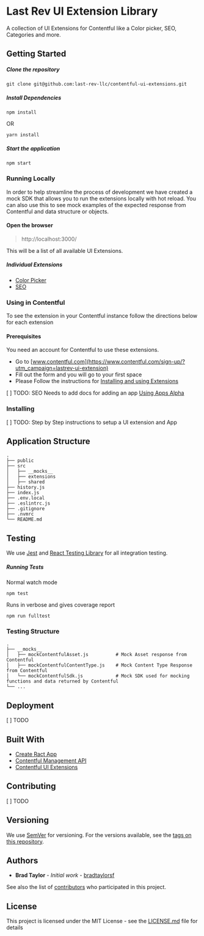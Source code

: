 # Last Rev UI Extension Library
A collection of UI Extensions for Contentful like a Color picker, SEO, Categories and more.

## Getting Started

##### Clone the repository
```
git clone git@github.com:last-rev-llc/contentful-ui-extensions.git
```
##### Install Dependencies
```
npm install 
```
OR
```
yarn install
```

##### Start the application
```
npm start
```

### Running Locally
In order to help streamline the process of development we have created a mock SDK that allows you to run the extensions locally with hot reload. You can also use this to see mock examples of the expected response from Contentful and data structure or objects.

#### Open the browser
> http://localhost:3000/

This will be a list of all available UI Extensions.

##### Individual Extensions
- [Color Picker](http://localhost:3000/color-picker)
- [SEO](http://localhost:3000/seo)

### Using in Contentful
To see the extension in your Contentful instance follow the directions below for each extension

#### Prerequisites
You need an account for Contentful to use these extensions. 
- Go to [www.contentful.com](https://www.contentful.com/sign-up/?utm_campaign=lastrev-ui-extension)
- Fill out the form and you will go to your first space
- Please Follow the instructions for [Installing and using Extensions](https://www.contentful.com/developers/docs/extensibility/ui-extensions/managing-a-ui-extension-with-webapp/)

[ ] TODO: SEO Needs to add docs for adding an app [Using Apps Alpha](https://www.contentful.com/developers/docs/extensibility/apps/building-apps/)

### Installing
[ ] TODO: Step by Step instructions to setup a UI extension and App

## Application Structure
```
.
├── public
├── src
│   ├── __mocks__
│   ├── extensions
│   ├── shared
├── history.js
├── index.js
├── .env.local
├── .eslintrc.js
├── .gitignore
├── .nvmrc
└── README.md
```

## Testing
We use [Jest](https://jestjs.io/) and [React Testing Library](https://github.com/testing-library/react-testing-library) for all integration testing.

##### Running Tests
Normal watch mode
```
npm test
```

Runs in verbose and gives coverage report
```
npm run fulltest
```

### Testing Structure
```
.
├── __mocks__
│   ├── mockContentfulAsset.js          # Mock Asset response from Contentful
│   ├── mockContentfulContentType.js    # Mock Content Type Response from Contentful
│   └── mockContentfulSdk.js            # Mock SDK used for mocking functions and data returned by Contentful
└── ...
```

## Deployment

[ ] TODO

## Built With

* [Create Ract App](https://github.com/facebook/create-react-app)
* [Contentful Management API](https://www.contentful.com/developers/docs/references/content-management-api/)
* [Contentful UI Extensions](https://www.contentful.com/developers/docs/extensibility/ui-extensions/)

## Contributing

[ ] TODO

## Versioning

We use [SemVer](http://semver.org/) for versioning. For the versions available, see the [tags on this repository](https://github.com/your/project/tags). 

## Authors

* **Brad Taylor** - *Initial work* - [bradtaylorsf](https://github.com/bradtaylorsf)

See also the list of [contributors](https://github.com/last-rev-llc/contentful-ui-extensions/contributors) who participated in this project.

## License

This project is licensed under the MIT License - see the [LICENSE.md](LICENSE.md) file for details